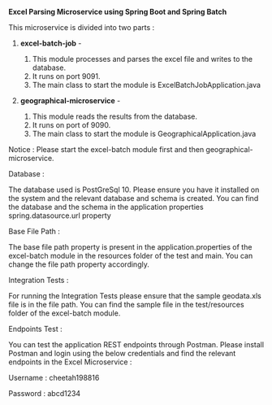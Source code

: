 **Excel Parsing Microservice using Spring Boot and Spring Batch**

This microservice is divided into two parts :

1. **excel-batch-job** - 
	
    1. This module processes and parses the excel file and writes to the database.
    2. It runs on port 9091.
    3. The main class to start the module is ExcelBatchJobApplication.java

2. **geographical-microservice** - 
	
    1. This module reads the results from the database.
	2. It runs on port of 9090.
	3. The main class to start the module is GeographicalApplication.java

Notice : Please start the excel-batch module first and then geographical-microservice.

Database :

The database used is PostGreSql 10. Please ensure you have it installed on the system and the relevant database and schema is created. You can find the database and the schema in the application properties spring.datasource.url property 

Base File Path : 

The base file path property is present in the application.properties of the excel-batch module in the resources folder of the test and main.
You can change the file path property accordingly.

Integration Tests :

For running the Integration Tests please ensure that the sample geodata.xls file is in the file path. You can find the sample file in the test/resources folder of the excel-batch module.

Endpoints Test :

You can test the application REST endpoints through Postman.
Please install Postman and login using the below credentials and find the relevant endpoints in the Excel Microservice :

Username : cheetah198816

Password : abcd1234


